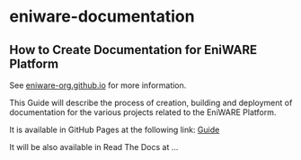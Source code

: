 # eniware-documentation
<h2>How to Create Documentation for EniWARE Platform</h2>

 See <a href="https://eniware-org.github.io/eniware-network/" rel="nofollow">eniware-org.github.io</a> for more information.

This Guide will describe the process of creation, building and deployment of documentation for the various projects related to the EniWARE Platform.

It is available in GitHub Pages at the following link: <a href="https://eniware-org.github.io/eniware-docuemntation/" rel="nofollow">Guide</a>

It will be also available in Read The Docs at ...